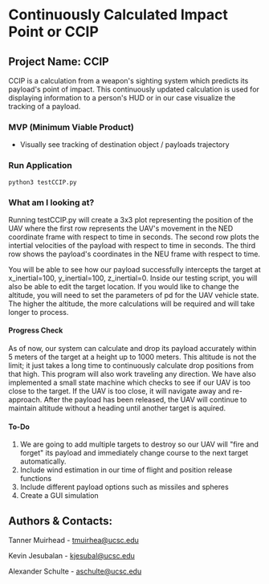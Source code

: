 # Continuously Calculated Impact Point or CCIP

## Project Name: CCIP 
CCIP is a calculation from a weapon's sighting system which predicts its payload's point of impact. This continuously  updated calculation is used for displaying information to a person's HUD or in our case visualize the tracking of a payload. 

### MVP (Minimum Viable Product) 
- Visually see tracking of destination object / payloads trajectory 

### Run Application
```
python3 testCCIP.py
```
### What am I looking at?

Running testCCIP.py will create a 3x3 plot representing the position of the UAV where the first row represents the UAV's movement in the NED coordinate frame with respect to time in seconds. The second row plots the intertial velocities of the payload with respect to time in seconds. The third row shows the payload's coordinates in the NEU frame with respect to time. 

You will be able to see how our payload successfully intercepts the target at x_inertial=100, y_inertial=100, z_inertial=0. Inside our testing script, you will also be able to edit the target location. If you would like to change the altitude, you will need to set the parameters of pd for the UAV vehicle state. The higher the altitude, the more calculations will be required and will take longer to process. 

#### Progress Check
As of now, our system can calculate and drop its payload accurately within 5 meters of the target at a height up to 1000 meters. This altitude is not the limit; it just takes a long time to continuously calculate drop positions from that high. This program will also work traveling any direction. We have also implemented a small state machine which checks to see if our UAV is too close to the target. If the UAV is too close, it will navigate away and re-approach. After the payload has been released, the UAV will continue to maintain altitude without a heading until another target is aquired. 
#### To-Do
1. We are going to add multiple targets to destroy so our UAV will "fire and forget" its payload and immediately change course to the next target automatically. 
2. Include wind estimation in our time of flight and position release functions
3. Include different payload options such as missiles and spheres
4. Create a GUI simulation

## Authors & Contacts:
Tanner Muirhead - tmuirhea@ucsc.edu

Kevin Jesubalan - kjesubal@ucsc.edu

Alexander Schulte - aschulte@ucsc.edu